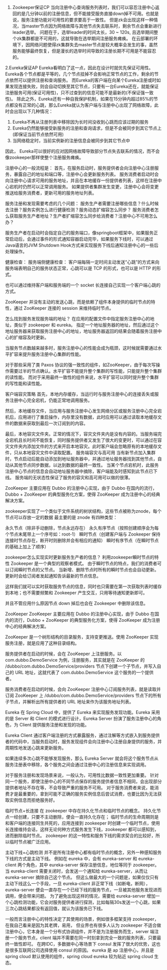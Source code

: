 1. Zookeeper保证CP
当向注册中心查询服务列表时，我们可以容忍注册中心返回的是几分钟以前的注册信息，但不能接受服务直接down掉不可用。也就是说，服务注册功能对可用性的要求要高于一致性。
但是zk会出现这样一种情况，当master节点因为网络故障与其他节点失去联系时，剩余节点会重新进行leader选举。
问题在于，选举leader的时间太长，30 ~ 120s, 且选举期间整个zk集群都是不可用的，这就导致在选举期间注册服务瘫痪。
在云部署的环境下，因网络问题使得zk集群失去master节点是较大概率会发生的事，虽然服务能够最终恢复，但是漫长的选举时间导致的注册长期不可用是不能容忍的。

2.Eureka保证AP
Eureka看明白了这一点，因此在设计时就优先保证可用性。
Eureka各个节点都是平等的，几个节点挂掉不会影响正常节点的工作，剩余的节点依然可以提供注册和查询服务。
而Eureka的客户端在向某个Eureka注册或时如果发现连接失败，则会自动切换至其它节点，只要有一台Eureka还在，就能保证注册服务可用(保证可用性)，只不过查到的信息可能不是最新的(不保证强一致性)。
除此之外，Eureka还有一种自我保护机制，如果在15分钟内超过85%的节点都没有正常的心跳，那么Eureka就认为客户端与注册中心出现了网络故障，此时会出现以下几种情况： 

1. Eureka不再从注册列表中移除因为长时间没收到心跳而应该过期的服务 
2. Eureka仍然能够接受新服务的注册和查询请求，但是不会被同步到其它节点上(即保证当前节点依然可用) 
3. 当网络稳定时，当前实例新的注册信息会被同步到其它节点中

因此， Eureka可以很好的应对因网络故障导致部分节点失去联系的情况，而不会像zookeeper那样使整个注册服务瘫痪。

注册中心的一般流程是：
首先，在服务启动时，服务提供者会向注册中心注册服务，暴露自己的地址和端口等，注册中心会更新服务列表。
服务消费者启动时会向注册中心请求可用的服务地址，并且在本地缓存一份提供者列表，这样在注册中心宕机时仍然可以正常调用服务。
如果提供者集群发生变更，注册中心会将变更推送给服务消费者，更新可用的服务地址列表。

服务注册和发现需要考虑的几个问题：
服务生产者需要注册哪些信息？什么时候去注册？服务实例怎么进行健康检测？服务动态扩缩容怎么同步？
服务消费者怎么获取服务生产者地址？生产者扩缩容怎么同步给消费者？注册中心不可用怎么办？

服务生产者在启动时会指定自己的服务端口，像springboot框架中，如果服务正常启动后，会通过事件的形式通知容器启动完毕，如果服务下线时，可以通过
Java语言的JVM Shutdown Hook方式来实现服务下线后通知注册中心的一些后处理操作。

健康检查：
服务端侧健康检查：
客户端每隔一定时间主动发送“心跳”的方式来向服务端表明自己的服务状态正常，心跳可以是 TCP 的形式，也可以是 HTTP 的形式。

也可以通过维持客户端和服务端的一个 socket 长连接自己实现一个客户端心跳的方式。

ZooKeeper 并没有主动的发送心跳，而是依赖了组件本身提供的临时节点的特性，通过 ZooKeeper 连接的 session 来维持临时节点。

怎么找到服务发现服务端的地址？
在应用的配置文件中指定服务注册中心的地址，类似于 zookeeper 和 eureka。
指定一个地址服务器的地址，然后通过这个地址服务器来获取服务注册中心的地址，地址服务器返回的结果会随着服务注册中心的扩缩容及时更新。


当服务节点数越来越多时，服务注册中心的性能会成为瓶颈，这时候就需要通过水平扩容来提升服务注册中心集群的性能。

对于那些采用了类 Paxos 协议的强一致性的组件，如ZooKeeper，由于每次写操作需要过半的节点确认。水平扩容不能提升整个集群的写性能，只能提升整个集群的读性能。
而对于采用最终一致性的组件来说，水平扩容可以同时提升整个集群的写性能和读性能。

客户端容灾策略
首先，本地内存缓存，当运行时与服务注册中心的连接丢失或服务注册中心完全宕机，仍能正常地调用服务。

然后，本地缓存文件，当应用与服务注册中心发生网络分区或服务注册中心完全宕机后，应用进行了重启操作，内存里没有数据，此时应用可以通过读取本地缓存文件的数据来获取到最后一次订阅到的内容。

最后，本地容灾文件夹。正常的情况下，容灾文件夹内是没有内容的。当服务端完全宕机且长时间不能恢复，同时服务提供者又发生了很大的变更时，可以通过在容灾文件夹内添加文件的方式来开启本地容灾。此时客户端会忽略原有的本地缓存文件，只从本地容灾文件中读取配置。
服务端容灾与高可用
当有新节点加入集群时，节点启动后能自动添加到地址服务器中，并通过地址服务器找到其他节点，自动从其他节点同步数据，以达到数据的最终一致性。
当某个节点宕机时，此服务注册中心节点的信息会自动地址服务器中摘除，客户端能及时感知到此节点已下线。
服务端的无状态性保证了服务的容灾和高可用可以做的很薄。

ZooKeeper 主要应用在 Dubbo 的注册中心实现，由于 Dubbo 在国内的流行，Dubbo + ZooKeeper 的典型服务化方案，使得 ZooKeeper 成为注册中心的经典解决方案。

zookeeper实现了一个类似于文件系统的树状结构，这些节点被称为znode，每个节点可以存放一定的数据
最主要的是 znode 有四种类型：

永久节点（除非手动删除，节点永远存在）
永久有序节点（按照创建顺序会为每个节点末尾带上一个序号如：root-1）
瞬时节点（创建客户端与 Zookeeper 保持连接时节点存在，断开时则删除并会有相应的通知）
瞬时有序节点（在瞬时节点的基础上加上了顺序）

zookeeper怎么实现实时更新服务生产者的信息？
利用zookeeper瞬时节点的特性
Zookeeper 是一个典型的观察者模式。
由于瞬时节点的特点，我们的消费者可以订阅瞬时节点的父节点。
当新增、删除节点时所有的瞬时节点也会自动更新。
更新时会给订阅者发起通知告诉最新的节点信息。

这样我们就可以实时获取服务节点的信息，同时也只需要在第一次获取列表时缓存到本地；也不需要频繁和 Zookeeper 产生交互，只用等待通知更新即可。

并且不管应用什么原因节点 down 掉后也会在 Zookeeper 中删除该信息。

ZooKeeper
ZooKeeper 主要应用在 Dubbo 的注册中心实现，由于 Dubbo 在国内的流行，Dubbo + ZooKeeper 的典型服务化方案，使得 ZooKeeper 成为注册中心的经典解决方案。

ZooKeeper 是一个树形结构的目录服务，支持变更推送。使用 ZooKeeper 实现服务注册，就是应用了这种目录结构。

服务提供者在启动的时候，会在 ZooKeeper 上注册服务。以 com.dubbo.DemoService 为例，注册服务，其实就是在 ZooKeeper 的 /dubbo/com.dubbo.DemoService/providers 节点下创建一个子节点，并写入自己的 URL 地址，这就代表了 com.dubbo.DemoService 这个服务的一个提供者。

服务消费者在启动的时候，会向 ZooKeeper 注册中心订阅服务列表，就是读取并订阅 ZooKeeper 上 /dubbo/com.dubbo.DemoService/providers 节点下的所有子节点，并解析出所有提供者的 URL 地址来作为该服务地址列表。

Eureka
在 Spring Cloud 中，提供了 Eureka 来实现服务发现功能。Eureka 采用的是 Server 和 Client 的模式进行设计，Eureka Server 扮演了服务注册中心的角色，为 Client 提供服务注册和发现的功能。

Eureka Client 通过客户端注册的方式暴露服务，通过注解等方式嵌入到服务提供者的代码中，当服务启动时，服务发现组件会向注册中心注册自身提供的服务，并周期性地发送心跳来更新服务。

如果连续多次心跳不能够发现服务，那么 Eureka Server 就会将这个服务节点从服务注册表中移除，各个服务之间会通过注册中心的注册信息来实现调用。

对于服务注册和发现场景来说，一般认为，可用性比数据一致性更加重要。
针对同一个服务，即使注册中心的不同节点保存的服务提供者信息不相同，会出现部分提供者地址不存在等，不会导致严重的服务不可用。
对于服务消费者来说，能消费才是最重要的，拿到可能不正确的服务实例信息后尝试消费，也要比因为无法获取实例信息而拒绝服务好。

临时节点+长连接
在 zookeeper 中存在持久化节点和临时节点的概念。
持久化节点一经创建，只要不主动删除，便会一直持久化存在；
临时节点的生命周期则是和客户端的连接同生共死的，应用连接到 zookeeper 时创建一个临时节点，使用长连接维持会话，这样无论何种方式服务发生下线，zookeeper 都可以感知到，进而删除临时节点。
zookeeper 的这一特性和服务下线的需求契合的比较好，所以临时节点被广泛应用。

主动下线+心跳检测
并不是所有注册中心都有临时节点的概念，另外一种感知服务下线的方式是主动下线。
例如在 eureka 中，会有 eureka-server 和 eureka-client 两个角色，其中 eureka-server 保存注册信息，地位等同于 zookeeper。
当 eureka-client 需要关闭时，会发送一个通知给 eureka-server，从而让 eureka-server 摘除自己这个节点。
但这么做最大的一个问题是，如果仅仅只有主动下线这么一个手段，一旦 eureka-client 非正常下线（如断电，断网），eureka-server 便会一直存在一个已经下线的服务节点，一旦被其他服务发现进而调用，便会带来问题。
为了避免出现这样的情况，需要给 eureka-server 增加一个心跳检测功能，它会对服务提供者进行探测，比如每隔30s发送一个心跳，如果三次心跳结果都没有返回值，就认为该服务已下线。

一般而言注册中心的特性决定了其使用的场景，例如很多框架支持 zookeeper，在我自己看来是因为其老牌，易用，
但业界也有很多人认为 zookeeper 不适合做注册中心，它本身是一个分布式协调组件，并不是为注册服务而生，server 端注册一个服务节点，client 端并不需要在同一时刻拿到完全一致的服务列表，只要最终一致性即可。
在跨IDC，多数据中心等场景下 consul 发挥了很大的优势，这也是很多互联网公司选择使用 consul 的原因。 
eureka 是 ap 注册中心，并且是 spring cloud 默认使用的组件，spring cloud eureka 较为贴近 spring cloud 生态。